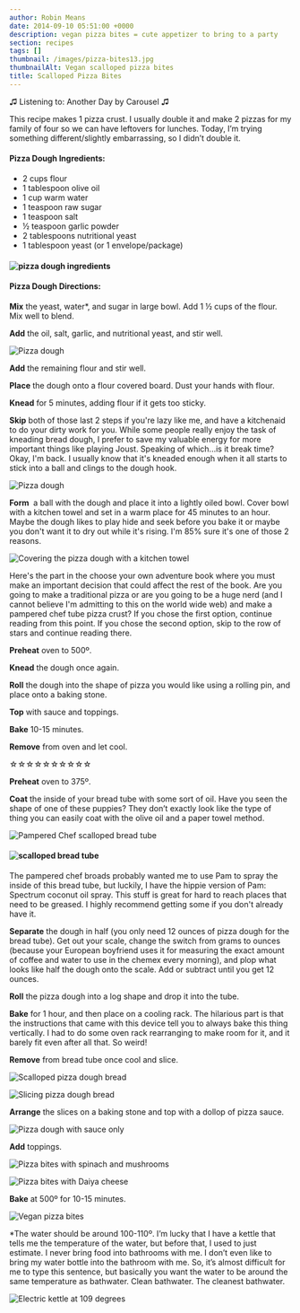 ```yaml
---
author: Robin Means
date: 2014-09-10 05:51:00 +0000
description: vegan pizza bites = cute appetizer to bring to a party
section: recipes
tags: []
thumbnail: /images/pizza-bites13.jpg
thumbnailAlt: Vegan scalloped pizza bites
title: Scalloped Pizza Bites
---
```


♫&nbsp;Listening to: Another Day by Carousel ♫

This recipe makes 1 pizza crust. I usually double it and make 2 pizzas for my family of four so we can have leftovers for lunches. Today, I’m trying something different/slightly embarrassing, so I didn’t double it.

#### Pizza Dough Ingredients:

- 2 cups flour
- 1 tablespoon olive oil
- 1 cup warm water
- 1 teaspoon raw sugar
- 1 teaspoon salt
- ½ teaspoon garlic powder
- 2 tablespoons nutritional yeast
- 1 tablespoon yeast (or 1 envelope/package)

#### ![pizza dough ingredients](/images/pizza-bites1.jpg)



#### Pizza Dough Directions:

**Mix** the yeast, water\*, and sugar in large bowl. Add 1 ½ cups of the flour. Mix well to blend.

**Add** the oil, salt, garlic, and nutritional yeast, and stir well.

![Pizza dough](/images/pizza-bites2.jpg)

**Add** the remaining flour and stir well.

**Place** the dough onto a flour covered board. Dust your hands with flour.

**Knead** for 5 minutes, adding flour if it gets too sticky.

**Skip** both of those last 2 steps if you're lazy like me, and have a kitchenaid to do your dirty work for you. While some people really enjoy the task of kneading bread dough, I prefer to save my valuable energy for more important things like playing Joust. Speaking of which...is it break time? Okay, I'm back. I usually know that it's kneaded enough when it all starts to stick into a ball and clings to the dough hook.

![Pizza dough](/images/pizza-bites4.jpg)

**Form** &nbsp;a ball with the dough and place it into a lightly oiled bowl. Cover bowl with a kitchen towel and set in a warm place for 45 minutes to an hour. Maybe the dough likes to play hide and seek before you bake it or maybe you don't want it to dry out while it's rising. I'm 85% sure it's one of those 2 reasons.

![Covering the pizza dough with a kitchen towel](/images/pizza-bites5.jpg)

Here's the part in the choose your own adventure book where you must make an important decision that could affect the rest of the book. Are you going to make a traditional pizza or are you going to be a huge nerd (and I cannot believe I'm admitting to this on the world wide web) and make a pampered chef tube pizza crust? If you chose the first option, continue reading from this point. If you chose the second option, skip to the row of stars and continue reading there.

**Preheat** oven to 500º.

**Knead** the dough once again.

**Roll** the dough into the shape of pizza you would like using a rolling pin, and place onto a baking stone.

**Top** with sauce and toppings.

**Bake** 10-15 minutes.

**Remove** from oven and let cool.

☆☆☆☆☆☆☆☆☆☆

**Preheat** oven to 375º.

**Coat** the inside of your bread tube with some sort of oil. Have you seen the shape of one of these puppies? They don’t exactly look like the type of thing you can easily coat with the olive oil and a paper towel method.

![Pampered Chef scalloped bread tube](/images/pizza-bites6.jpg)

#### ![scalloped bread tube](/images/pizza-bites7.jpg)

The pampered chef broads probably wanted me to use Pam to spray the inside of this bread tube, but luckily, I have the hippie version of Pam: Spectrum coconut oil spray. This stuff is great for hard to reach places that need to be greased. I highly recommend getting some if you don't already have it.

**Separate** the dough in half (you only need 12 ounces of pizza dough for the bread tube). Get out your scale, change the switch from grams to ounces (because your European boyfriend uses it for measuring the exact amount of coffee and water to use in the chemex every morning), and plop what looks like half the dough onto the scale. Add or subtract until you get 12 ounces.

**Roll** the pizza dough into a log shape and drop it into the tube.

**Bake** for 1 hour, and then place on a cooling rack. The hilarious part is that the instructions that came with this device tell you to always bake this thing vertically. I had to do some oven rack rearranging to make room for it, and it barely fit even after all that. So weird!

**Remove** from bread tube once cool and slice.

![Scalloped pizza dough bread](/images/pizza-bites8.jpg)

![Slicing pizza dough bread](/images/pizza-bites9.jpg)

**Arrange** the slices on a baking stone and top with a dollop of pizza sauce.

![Pizza dough with sauce only](/images/pizza-bites10.jpg)

**Add** toppings.

![Pizza bites with spinach and mushrooms](/images/pizza-bites11.jpg)

![Pizza bites with Daiya cheese](/images/pizza-bites12.jpg)

**Bake** at 500º&nbsp;for 10-15 minutes.

![Vegan pizza bites](/images/pizza-bites14.jpg)

\*The water should be around 100-110º. I’m lucky that I have a kettle that tells me the temperature of the water, but before that, I used to just estimate. I never bring food into bathrooms with me. I don’t even like to bring my water bottle into the bathroom with me. So, it’s almost difficult for me to type this sentence, but basically you want the water to be around the same temperature as bathwater. Clean bathwater. The cleanest bathwater.

![Electric kettle at 109 degrees](/images/pizza-bites3.jpg)

